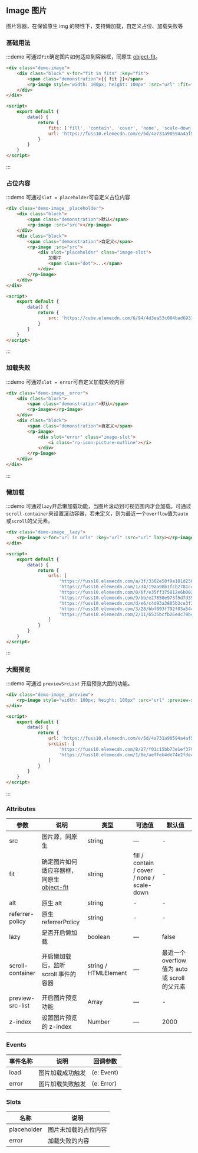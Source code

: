 ## Image 图片

图片容器，在保留原生 img 的特性下，支持懒加载，自定义占位、加载失败等

### 基础用法

:::demo 可通过`fit`确定图片如何适应到容器框，同原生 [object-fit](https://developer.mozilla.org/en-US/docs/Web/CSS/object-fit)。

```html
<div class="demo-image">
    <div class="block" v-for="fit in fits" :key="fit">
        <span class="demonstration">{{ fit }}</span>
        <rp-image style="width: 100px; height: 100px" :src="url" :fit="fit"></rp-image>
    </div>
</div>

<script>
    export default {
        data() {
            return {
                fits: ['fill', 'contain', 'cover', 'none', 'scale-down'],
                url: 'https://fuss10.elemecdn.com/e/5d/4a731a90594a4af544c0c25941171jpeg.jpeg'
            }
        }
    }
</script>
```

:::

### 占位内容

:::demo 可通过`slot = placeholder`可自定义占位内容

```html
<div class="demo-image__placeholder">
    <div class="block">
        <span class="demonstration">默认</span>
        <rp-image :src="src"></rp-image>
    </div>
    <div class="block">
        <span class="demonstration">自定义</span>
        <rp-image :src="src">
            <div slot="placeholder" class="image-slot">
                加载中
                <span class="dot">...</span>
            </div>
        </rp-image>
    </div>
</div>

<script>
    export default {
        data() {
            return {
                src: 'https://cube.elemecdn.com/6/94/4d3ea53c084bad6931a56d5158a48jpeg.jpeg'
            }
        }
    }
</script>
```

:::

### 加载失败

:::demo 可通过`slot = error`可自定义加载失败内容

```html
<div class="demo-image__error">
    <div class="block">
        <span class="demonstration">默认</span>
        <rp-image></rp-image>
    </div>
    <div class="block">
        <span class="demonstration">自定义</span>
        <rp-image>
            <div slot="error" class="image-slot">
                <i class="rp-icon-picture-outline"></i>
            </div>
        </rp-image>
    </div>
</div>
```

:::

### 懒加载

:::demo 可通过`lazy`开启懒加载功能，当图片滚动到可视范围内才会加载。可通过`scroll-container`来设置滚动容器，若未定义，则为最近一个`overflow`值为`auto`或`scroll`的父元素。

```html
<div class="demo-image__lazy">
    <rp-image v-for="url in urls" :key="url" :src="url" lazy></rp-image>
</div>

<script>
    export default {
        data() {
            return {
                urls: [
                    'https://fuss10.elemecdn.com/a/3f/3302e58f9a181d2509f3dc0fa68b0jpeg.jpeg',
                    'https://fuss10.elemecdn.com/1/34/19aa98b1fcb2781c4fba33d850549jpeg.jpeg',
                    'https://fuss10.elemecdn.com/0/6f/e35ff375812e6b0020b6b4e8f9583jpeg.jpeg',
                    'https://fuss10.elemecdn.com/9/bb/e27858e973f5d7d3904835f46abbdjpeg.jpeg',
                    'https://fuss10.elemecdn.com/d/e6/c4d93a3805b3ce3f323f7974e6f78jpeg.jpeg',
                    'https://fuss10.elemecdn.com/3/28/bbf893f792f03a54408b3b7a7ebf0jpeg.jpeg',
                    'https://fuss10.elemecdn.com/2/11/6535bcfb26e4c79b48ddde44f4b6fjpeg.jpeg'
                ]
            }
        }
    }
</script>
```

:::

### 大图预览

:::demo 可通过 `previewSrcList` 开启预览大图的功能。

```html
<div class="demo-image__preview">
    <rp-image style="width: 100px; height: 100px" :src="url" :preview-src-list="srcList"></rp-image>
</div>

<script>
    export default {
        data() {
            return {
                url: 'https://fuss10.elemecdn.com/e/5d/4a731a90594a4af544c0c25941171jpeg.jpeg',
                srcList: [
                    'https://fuss10.elemecdn.com/8/27/f01c15bb73e1ef3793e64e6b7bbccjpeg.jpeg',
                    'https://fuss10.elemecdn.com/1/8e/aeffeb4de74e2fde4bd74fc7b4486jpeg.jpeg'
                ]
            }
        }
    }
</script>
```

:::

### Attributes

| 参数             | 说明                                                                                                     | 类型                 | 可选值                                     | 默认值                                         |
| ---------------- | -------------------------------------------------------------------------------------------------------- | -------------------- | ------------------------------------------ | ---------------------------------------------- |
| src              | 图片源，同原生                                                                                           | string               | —                                          | -                                              |
| fit              | 确定图片如何适应容器框，同原生 [object-fit](https://developer.mozilla.org/en-US/docs/Web/CSS/object-fit) | string               | fill / contain / cover / none / scale-down | -                                              |
| alt              | 原生 alt                                                                                                 | string               | -                                          | -                                              |
| referrer-policy  | 原生 referrerPolicy                                                                                      | string               | -                                          | -                                              |
| lazy             | 是否开启懒加载                                                                                           | boolean              | —                                          | false                                          |
| scroll-container | 开启懒加载后，监听 scroll 事件的容器                                                                     | string / HTMLElement | —                                          | 最近一个 overflow 值为 auto 或 scroll 的父元素 |
| preview-src-list | 开启图片预览功能                                                                                         | Array                | —                                          | -                                              |
| z-index          | 设置图片预览的 z-index                                                                                   | Number               | —                                          | 2000                                           |

### Events

| 事件名称 | 说明             | 回调参数   |
| -------- | ---------------- | ---------- |
| load     | 图片加载成功触发 | (e: Event) |
| error    | 图片加载失败触发 | (e: Error) |

### Slots

| 名称        | 说明                 |
| ----------- | -------------------- |
| placeholder | 图片未加载的占位内容 |
| error       | 加载失败的内容       |
